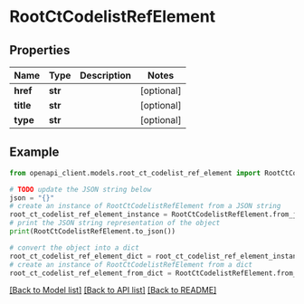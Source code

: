 # RootCtCodelistRefElement


## Properties

Name | Type | Description | Notes
------------ | ------------- | ------------- | -------------
**href** | **str** |  | [optional] 
**title** | **str** |  | [optional] 
**type** | **str** |  | [optional] 

## Example

```python
from openapi_client.models.root_ct_codelist_ref_element import RootCtCodelistRefElement

# TODO update the JSON string below
json = "{}"
# create an instance of RootCtCodelistRefElement from a JSON string
root_ct_codelist_ref_element_instance = RootCtCodelistRefElement.from_json(json)
# print the JSON string representation of the object
print(RootCtCodelistRefElement.to_json())

# convert the object into a dict
root_ct_codelist_ref_element_dict = root_ct_codelist_ref_element_instance.to_dict()
# create an instance of RootCtCodelistRefElement from a dict
root_ct_codelist_ref_element_from_dict = RootCtCodelistRefElement.from_dict(root_ct_codelist_ref_element_dict)
```
[[Back to Model list]](../README.md#documentation-for-models) [[Back to API list]](../README.md#documentation-for-api-endpoints) [[Back to README]](../README.md)


